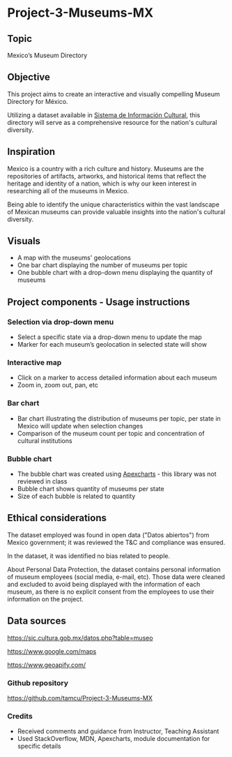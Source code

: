 # Project-3-Museums-MX


## Topic
Mexico’s Museum Directory


## Objective
This project aims to create an interactive and visually compelling Museum Directory for México. 

Utilizing a dataset available in [Sistema de Información Cultural](sic.cultura.gob.mx), this directory will serve as a comprehensive resource for the nation's cultural diversity.


## Inspiration
Mexico is a country with a rich culture and history. Museums are the repositories of artifacts, artworks, and historical items that reflect the heritage and identity of a nation, which is why our keen interest in researching all of the museums in Mexico. 

Being able to identify the unique characteristics within the vast landscape of Mexican museums can provide valuable insights into the nation's cultural diversity.


## Visuals
- A map with the museums' geolocations 
- One bar chart displaying the number of museums per topic
- One bubble chart with a drop-down menu displaying the quantity of museums 


## Project components - Usage instructions 
### Selection via drop-down menu 
- Select a specific state via a drop-down menu to update the map 
- Marker for each museum’s geolocation in selected state will show 

### Interactive map
- Click on a marker to access detailed information about each museum 
- Zoom in, zoom out, pan, etc

### Bar chart
- Bar chart illustrating the distribution of museums per topic, per state in Mexico will update when selection changes 
- Comparison of the museum count per topic and concentration of cultural institutions

### Bubble chart 
- The bubble chart was created using [Apexcharts](https://apexcharts.com/) - this library was not reviewed in class 
- Bubble chart shows quantity of museums per state 
- Size of each bubble is related to quantity 

## Ethical considerations
The dataset employed was found in open data ("Datos abiertos") from Mexico government; it was reviewed the T&C and compliance was ensured. 

In the dataset, it was identified no bias related to people. 

About Personal Data Protection, the dataset contains personal information of museum employees (social media, e-mail, etc). Those data were cleaned and excluded to avoid being displayed with the information of each museum, as there is no explicit consent from the employees to use their information on the project. 

## Data sources 
https://sic.cultura.gob.mx/datos.php?table=museo 

https://www.google.com/maps 

https://www.geoapify.com/


### Github repository 
https://github.com/tamcu/Project-3-Museums-MX


### Credits 
* Received comments and guidance from Instructor, Teaching Assistant 
* Used StackOverflow, MDN, Apexcharts, module documentation for specific details 
